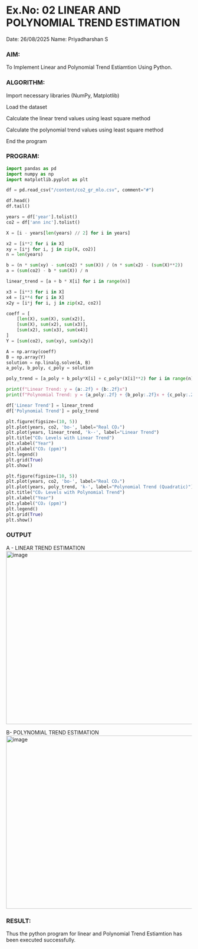 # Ex.No: 02 LINEAR AND POLYNOMIAL TREND ESTIMATION
Date: 26/08/2025
Name: Priyadharshan S

### AIM:
To Implement Linear and Polynomial Trend Estiamtion Using Python.

### ALGORITHM:
Import necessary libraries (NumPy, Matplotlib)

Load the dataset

Calculate the linear trend values using least square method

Calculate the polynomial trend values using least square method

End the program
### PROGRAM:
```python
import pandas as pd
import numpy as np
import matplotlib.pyplot as plt

df = pd.read_csv("/content/co2_gr_mlo.csv", comment="#")

df.head()
df.tail()

years = df['year'].tolist()
co2 = df['ann inc'].tolist()

X = [i - years[len(years) // 2] for i in years]

x2 = [i**2 for i in X]
xy = [i*j for i, j in zip(X, co2)]
n = len(years)

b = (n * sum(xy) - sum(co2) * sum(X)) / (n * sum(x2) - (sum(X)**2))
a = (sum(co2) - b * sum(X)) / n

linear_trend = [a + b * X[i] for i in range(n)]

x3 = [i**3 for i in X]
x4 = [i**4 for i in X]
x2y = [i*j for i, j in zip(x2, co2)]

coeff = [
    [len(X), sum(X), sum(x2)],
    [sum(X), sum(x2), sum(x3)],
    [sum(x2), sum(x3), sum(x4)]
]
Y = [sum(co2), sum(xy), sum(x2y)]

A = np.array(coeff)
B = np.array(Y)
solution = np.linalg.solve(A, B)
a_poly, b_poly, c_poly = solution

poly_trend = [a_poly + b_poly*X[i] + c_poly*(X[i]**2) for i in range(n)]

print(f"Linear Trend: y = {a:.2f} + {b:.2f}x")
print(f"Polynomial Trend: y = {a_poly:.2f} + {b_poly:.2f}x + {c_poly:.2f}x²")

df['Linear Trend'] = linear_trend
df['Polynomial Trend'] = poly_trend

plt.figure(figsize=(10, 5))
plt.plot(years, co2, 'bo-', label="Real CO₂")
plt.plot(years, linear_trend, 'k--', label="Linear Trend")
plt.title("CO₂ Levels with Linear Trend")
plt.xlabel("Year")
plt.ylabel("CO₂ (ppm)")
plt.legend()
plt.grid(True)
plt.show()

plt.figure(figsize=(10, 5))
plt.plot(years, co2, 'bo-', label="Real CO₂")
plt.plot(years, poly_trend, 'k-', label="Polynomial Trend (Quadratic)")
plt.title("CO₂ Levels with Polynomial Trend")
plt.xlabel("Year")
plt.ylabel("CO₂ (ppm)")
plt.legend()
plt.grid(True)
plt.show()
```

### OUTPUT
A - LINEAR TREND ESTIMATION
<img width="846" height="470" alt="image" src="https://github.com/user-attachments/assets/f3c2863a-5a5c-4af8-a91c-6bb53ca4014b" />

B- POLYNOMIAL TREND ESTIMATION
<img width="846" height="470" alt="image" src="https://github.com/user-attachments/assets/e8131c36-ad4d-4e58-bcb6-ddb4088124fd" />

### RESULT:
Thus the python program for linear and Polynomial Trend Estiamtion has been executed successfully.

